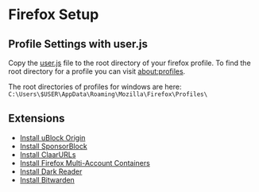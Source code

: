 # Firefox Setup

## Profile Settings with user.js

Copy the [user.js](user.js) file to the root directory of your firefox profile. To find the root directory for a profile you can visit [about:profiles](about:profiles).

The root directories of profiles for windows are here: `C:\Users\$USER\AppData\Roaming\Mozilla\Firefox\Profiles\`

## Extensions

- [Install uBlock Origin](https://addons.mozilla.org/en-US/firefox/addon/ublock-origin/)
- [Install SponsorBlock](https://addons.mozilla.org/en-US/firefox/addon/sponsorblock/)
- [Install ClaarURLs](https://addons.mozilla.org/en-US/firefox/addon/clearurls/)
- [Install Firefox Multi-Account Containers](https://addons.mozilla.org/en-US/firefox/addon/multi-account-containers/)
- [Install Dark Reader](https://addons.mozilla.org/en-US/firefox/addon/darkreader/)
- [Install Bitwarden](https://addons.mozilla.org/en-US/firefox/addon/bitwarden-password-manager/)
